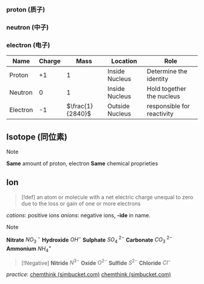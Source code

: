 ### proton (质子)

### neutron (中子)
### electron (电子)

| Name     | Charge | Mass             | Location        | Role                       |
| -------- | ------ | ---------------- | --------------- | -------------------------- |
| Proton   | +1     | $1$              | Inside Nucleus  | Determine the identity     |
| Neutron  | 0      | $1$              | Inside Nucleus  | Hold together the nucleus  |
| Electron | -1     | $\frac{1}{2840}$ | Outside Nucleus | responsible for reactivity |
## Isotope (同位素)
> [!Note]
> **Same** amount of proton, electron
> **Same** chemical proprieties
> 

## Ion
> [!def]
> an atom or molecule with a net electric charge unequal to zero due to the loss or gain of one or more electrons

*cations*: positive ions
*anions*: negative ions, **-ide** in name.

> [!NOTE]
> **Nitrate** $NO_3^{\ -}$
> **Hydroxide** $OH^-$
> **Sulphate** $SO_4^{\ 2-}$
> **Carbonate** $CO_3^{\ 2-}$
> **Ammonium** $NH_4^+$

> [!Negative]
> **Nitride** $N^{3-}$
> **Oxide** $O^{2-}$
> **Sulfide** $S^{2-}$
> **Chloride** $Cl^{-}$



*practice*: 
[chemthink (simbucket.com)](https://simbucket.com/chemthinkserver/chemthink/index.html?as)
[chemthink (simbucket.com)](https://simbucket.com/chemthinkserver/chemthink/index.html?io)
